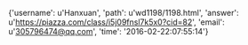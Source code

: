 {'username': u'Hanxuan', 'path': u'wd1198/1198.html', 'answer': u'https://piazza.com/class/i5j09fnsl7k5x0?cid=82', 'email': u'305796474@qq.com', 'time': '2016-02-22:07:55:14'}